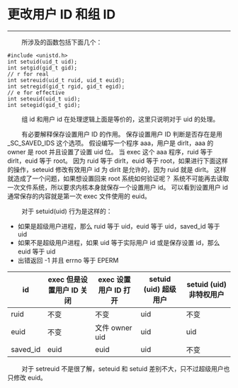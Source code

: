 # 更改用户 ID 和组 ID
***

&emsp;&emsp;
所涉及的函数包括下面几个：

    #include <unistd.h>
    int setuid(uid_t uid);
    int setgid(gid_t gid);
    // r for real
    int setreuid(uid_t ruid, uid_t euid);
    int setregid(gid_t rgid, gid_t egid);
    // e for effective
    int seteuid(uid_t uid);
    int setegid(gid_t gid);

&emsp;&emsp;
组 id 和用户 id 在处理逻辑上面是等价的，这里只说明对于 uid 的处理。

&emsp;&emsp;
有必要解释保存设置用户 ID 的作用。
保存设置用户 ID 判断是否存在是用 \_SC\_SAVED\_IDS 这个选项。
假设编写一个程序 aaa，用户是 dirlt，aaa 的 owner 是 root 并且设置了设置 uid 位。
当 exec 这个 aaa 程序，ruid 等于 dirlt，euid 等于 root。
因为 ruid 等于 dirlt，euid 等于 root，如果进行下面这样的操作，seteuid 修改有效用户 id 为 dirlt 是允许的，因为 ruid 就是 dirlt。
这样就造成了一个问题，如果想设置回来 root 系统如何验证呢？
系统不可能再去读取一次文件系统，所以要求内核本身就保存一个设置用户 id。
可以看到设置用户 id 通常保存的内容就是第一次 exec 文件使用的 euid。

&emsp;&emsp;
对于 setuid(uid) 行为是这样的：

+ 如果是超级用户进程，那么 ruid 等于 uid，euid 等于 uid，saved\_id 等于 uid
+ 如果不是超级用户进程，如果 uid 等于实际用户 id 或是保存设置 id，那么 euid 等于 uid
+ 出错返回 -1 并且 errno 等于 EPERM

|id|exec 但是设置用户 ID 关闭|exec 设置用户 ID 打开|setuid (uid) 超级用户|setuid (uid) 非特权用户|
| --- | --- | --- | --- | --- |
|ruid|不变|不变|uid|不变|
|euid|不变|文件 owner uid|uid|uid|
|saved\_id|euid|euid|uid|不变|

&emsp;&emsp;
对于 setreuid 不是很了解，seteuid 和 setuid 差别不大，只不过超级用户也只修改 euid。